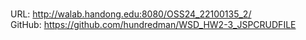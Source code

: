 <br>URL: http://walab.handong.edu:8080/OSS24_22100135_2/
<br>GitHub: https://github.com/hundredman/WSD_HW2-3_JSPCRUDFILE
